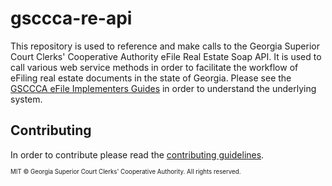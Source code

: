 # gsccca-re-api
This repository is used to reference and make calls to the Georgia Superior Court Clerks' Cooperative Authority eFile Real Estate Soap API. It is used to call various web service methods in order to facilitate the workflow of eFiling real estate documents in the state of Georgia. Please see the [GSCCCA eFile Implementers Guides][1] in order to understand the underlying system.

## Contributing
In order to contribute please read the [contributing guidelines][2].

<sub><sub>MIT © Georgia Superior Court Clerks' Cooperative Authority. All rights reserved.</sub></sub>

[1]: https://efile.gsccca.org/Implementers.aspx
[2]: /docs/contribute.md